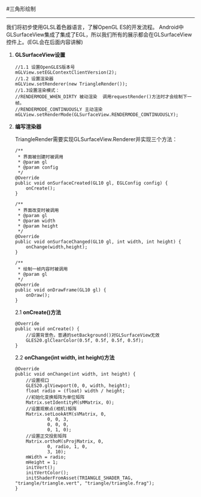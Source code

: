 #三角形绘制

---

我们将初步使用GLSL着色器语言，了解OpenGL ES的开发流程。
Android中GLSurfaceView集成了集成了EGL，所以我们所有的展示都会在GLSurfaceView控件上。(EGL会在后面内容讲解)

1. **GLSurfaceView设置**
    ```
    //1.1 设置OpenGLES版本号
    mGLView.setEGLContextClientVersion(2);
    //1.2 设置渲染器
    mGLView.setRenderer(new TriangleRender());
    //1.3设置渲染模式：
    //RENDERMODE_WHEN_DIRTY 被动渲染  调用requestRender()方法时才会绘制下一帧。
    //RENDERMODE_CONTINUOUSLY 主动渲染
    mGLView.setRenderMode(GLSurfaceView.RENDERMODE_CONTINUOUSLY);
    ```
2. **编写渲染器**
    
    TriangleRender需要实现GLSurfaceView.Renderer并实现三个方法：
    ```
    /**
     * 界面被创建时被调用
     * @param gl
     * @param config
     */
    @Override
    public void onSurfaceCreated(GL10 gl, EGLConfig config) {
        onCreate();
    }

    /**
     * 界面改变时被调用
     * @param gl
     * @param width
     * @param height
     */
    @Override
    public void onSurfaceChanged(GL10 gl, int width, int height) {
        onChange(width,height);
    }

    /**
     * 绘制一帧内容时被调用
     * @param gl
     */
    @Override
    public void onDrawFrame(GL10 gl) {
        onDraw();
    }
    ```
    2.1 **onCreate()方法**
    ```
    @Override
    public void onCreate() {
        //设置背景色，普通的setBackground()对GLSurfaceView无效
        GLES20.glClearColor(0.5f, 0.5f, 0.5f, 0.5f);
    }
    ```
    2.2 **onChange(int width, int height)方法**
    ```
    @Override
    public void onChange(int width, int height) {
        //设置视口
        GLES20.glViewport(0, 0, width, height);
        float radio = (float) width / height;
        //初始化变换矩阵为单位矩阵
        Matrix.setIdentityM(sMMatrix, 0);
        //设置观察点(相机)矩阵
        Matrix.setLookAtM(sVMatrix, 0,
                0, 0, 3,
                0, 0, 0,
                0, 1, 0);
        //设置正交投影矩阵
        Matrix.orthoM(sProjMatrix, 0,
                0, radio, 1, 0,
                3, 10);
        mWidth = radio;
        mHeight = 1;
        initVert();
        initVertColor();
        initShaderFromAsset(TRIANGLE_SHADER_TAG, "triangle/triangle.vert", "triangle/triangle.frag");
    }
    ```